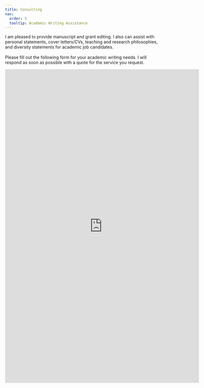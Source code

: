 ```yaml
---
title: Consulting
nav:
  order: 5
  tooltip: Academic Writing Assistance
---
```

I am pleased to provide manuscript and grant editing. I also can assist with personal statements, cover letters/CVs, teaching and research philosophies, and diversity statements for academic job candidates. 
<br><br>
Please fill out the following form for your academic writing needs. I will respond as soon as possible with a quote for the service you request.
<iframe src="https://docs.google.com/forms/d/e/1FAIpQLSfer90Pr4p8lnh1Ua1MXuj_e9UH4UFCfxcArATQrYs8b_OytQ/viewform?embedded=true" width="640" height="1036" frameborder="0" marginheight="0" marginwidth="0">Loading…</iframe>
